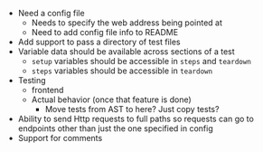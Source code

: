 - Need a config file
    - Needs to specify the web address being pointed at
    - Need to add config file info to README
- Add support to pass a directory of test files
- Variable data should be available across sections of a test
    - `setup` variables should be accessible in `steps` and `teardown`
    - `steps` variables should be accessible in `teardown`
- Testing
  - frontend
  - Actual behavior (once that feature is done)
    - Move tests from AST to here? Just copy tests?
- Ability to send Http requests to full paths so requests can go to endpoints
  other than just the one specified in config
- Support for comments
